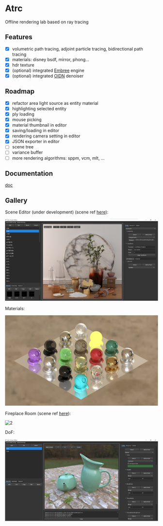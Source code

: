 # Atrc

Offline rendering lab based on ray tracing

## Features

- [x] volumetric path tracing, adjoint particle tracing, bidirectional path tracing
- [x] materials: disney bsdf, mirror, phong...
- [x] hdr texture
- [x] (optional) integrated [Embree](https://github.com/embree/embree) engine
- [x] (optional) integrated [OIDN](https://github.com/OpenImageDenoise/oidn) denoiser

## Roadmap

- [x] refactor area light source as entity material
- [x] highlighting selected entity
- [x] ply loading
- [x] mouse picking
- [x] material thumbnail in editor
- [x] saving/loading in editor
- [x] rendering camera setting in editor
- [x] JSON exporter in editor
- [ ] scene tree
- [ ] variance buffer
- [ ] more rendering algorithms: sppm, vcm, mlt, ...

## Documentation

[doc](https://airguanz.github.io/atrc_doc/doc.html)

## Gallery

Scene Editor (under development) (scene ref [here](https://luxcorerender.org/download/)):

![0](./doc/gallery/editor.png)

Materials:

![1](./doc/gallery/materials.png)

Fireplace Room (scene ref [here](http://casual-effects.com/data/index.html)):

![2](./doc/gallery/fireplace.png)

DoF:

![3](./doc/gallery/dof.png)

